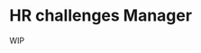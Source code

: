 # HR challenges Manager
WIP
<!-- ## Description
This program allows you to register/delete a new candidate, send the registered candidate a technical challenge. This challenge can be sent with the following methods:
- sending an email
- create a user on gitlab and forking a project in the user namespace
You can also view informations about a registered candidate: name, email, messages sent

## Requirement
- Python 3.6 or over

## Installation
```
git clone https://github.com/bastienbot/hr-challenges-manager
cd hr-challenges-manager
pip install -r requirement.txt
```

Copy and fill in the following files according to your needs :
- .env.exemple -> .env (your env constants)
- tc-informations.yaml.exemple -> tc-informations.yaml (informations about your challenges repos)
- templates/\*.html.exemple -> templates/\*.html (email templates)

## Usage:
  ```
  # Create a new candidate in db and send the suitable challenge
  python hrcm send <firstname> <lastname> <email> <job>

  # Archive a candidate
  python hrcm archive <email>

  # Show all candidates followed by last message date and time
  python hrcm candidates

  # Show informations about a specific candidate
  python hrcm show <email>

  # Delete candidate from DB
  python hrcm delete <email>
  ```

## Options:
  ```
  -h --help     Show this screen.
  --version     Show version.
  ```

## Upcoming:
- set reminders so you can send an email to a candidate who did not deliver his/her challenge result on time for instance -->